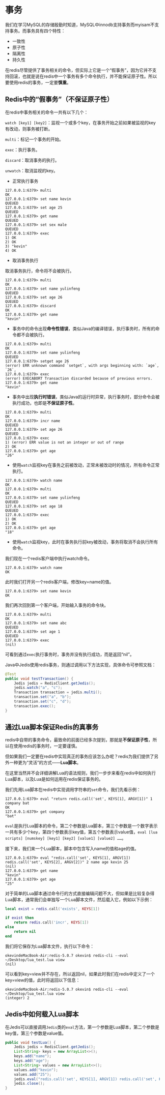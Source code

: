# 事务

我们在学习MySQL的存储殷勤时知道，MySQL中innodb支持事务而myisam不支持事务。而事务具有四个特性：

- 一致性
- 原子性
- 隔离性
- 持久性

在redis尽管提供了事务相关的命令，但实际上它是一个“假事务”，因为它并不支持回滚，也就是说在redis中一个事务有多个命令执行，并不能保证原子性。所以要使用redis的事务，一定要**慎重**。

## Redis中的“假事务”（不保证原子性）

在redis中事务相关的命令一共有以下几个：

```watch [key1] [key2]```：监视一个或多个key，在事务开始之前如果被监视的key有改动，则事务被打断。

```multi```：标记一个事务的开始。

```exec```：执行事务。

```discard```：取消事务的执行。

```unwatch```：取消监视的key。

- 正常执行事务

```
127.0.0.1:6379> multi
OK
127.0.0.1:6379> set name kevin
QUEUED
127.0.0.1:6379> set age 25
QUEUED
127.0.0.1:6379> get name
QUEUED
127.0.0.1:6379> set sex male
QUEUED
127.0.0.1:6379> exec
1) OK
2) OK
3) "kevin"
4) OK
```

- 取消事务执行

取消事务执行，命令将不会被执行。

```
127.0.0.1:6379> multi
OK
127.0.0.1:6379> set name yulinfeng
QUEUED
127.0.0.1:6379> set age 26
QUEUED
127.0.0.1:6379> discard
OK
127.0.0.1:6379> get name
"kevin"
```

- 事务中的命令出现**命令性错误**，类似Java的编译错误，执行事务时，所有的命令都不会被执行。

```
127.0.0.1:6379> multi
OK
127.0.0.1:6379> set name yulinfeng
QUEUED
127.0.0.1:6379> setget age 26
(error) ERR unknown command `setget`, with args beginning with: `age`, `26`, 
127.0.0.1:6379> exec
(error) EXECABORT Transaction discarded because of previous errors.
127.0.0.1:6379> get name
"kevin"
```

- 事务中出现**执行时错误**，类似Java的运行时异常，执行事务时，部分命令会被执行成功，也即是**不保证原子性**。

```
127.0.0.1:6379> multi
OK
127.0.0.1:6379> incr name
QUEUED
127.0.0.1:6379> set age 26
QUEUED
127.0.0.1:6379> exec
1) (error) ERR value is not an integer or out of range
2) OK
127.0.0.1:6379> get age
"26"
```

- 使用```watch```监视key在事务之前被改动，正常未被改动时的情况，所有命令正常执行。

```
127.0.0.1:6379> watch name
OK
127.0.0.1:6379> multi
OK
127.0.0.1:6379> set name yulinfeng
QUEUED
127.0.0.1:6379> set age 18
QUEUED
127.0.0.1:6379> exec
1) OK
2) OK
127.0.0.1:6379> get age
"18"
```

- 使用```watch```监视key，此时在事务执行前key被改动，事务将取消不会执行所有命令。

我们现在一个redis客户端中执行watch命令。

```
127.0.0.1:6379> watch name
OK
```

此时我们打开另一个redis客户端，修改key=name的值。

```
127.0.0.1:6379> set name kevin
OK
```

我们再次回到第一个客户端，开始输入事务的命令块。

```
127.0.0.1:6379> multi
OK
127.0.0.1:6379> set name abc
QUEUED
127.0.0.1:6379> set age 1
QUEUED
127.0.0.1:6379> exec
(nil)
```

可看到通过```exec```执行事务时，事务并没有执行成功，而是返回“nil”。

Java中Jedis使用redis事务，则通过调用以下方法实现，具体命令可参照文档：

```java
@Test
public void testTransaction() {
    Jedis jedis = RedisClient.getJedis();
    jedis.watch("a", "c");
    Transaction transaction = jedis.multi();
    transaction.set("a", "b");
    transaction.set("c", "d");
    transaction.exec();
}
```

## 通过Lua脚本保证Redis的真事务

redis中自带的事务命令，最致命的前面已经多次提到，那就是**不保证原子性**，所以在使用redis的事务时，一定要谨慎。

但如果我们一定要在redis中实现真正的事务应该怎么办呢？redis为我们提供了另外一种更为“灵活”的方式——**Lua脚本**。

在这里当然并不会详细讲解Lua的语法规则，我们一步步来看在redis中如何执行Lua脚本，以及Lua是如何运用在redis保证事务的。

我们先用Lua脚本在redis中实现调用字符串的```set```命令，我们先看示例：

```
127.0.0.1:6379> eval "return redis.call('set', KEYS[1], ARGV[1])" 1 company bat
OK
127.0.0.1:6379> get company
"bat"
```

```eval```是执行Lua脚本的命令，第二个参数是Lua脚本，第三个参数是一个数字表示一共有多少个key，第四个参数表示key值，第五个参数表示value值，```eval [lua scripts] [numskey] [key1] [key2] [value1] [value2] ……```。

接下来，我们来一个Lua脚本，脚本中包含写入name的值和age的值。

```
127.0.0.1:6379> eval "redis.call('set', KEYS[1], ARGV[1]) redis.call('set', KEYS[2], ARGV[2])" 2 name age kevin 25
(nil)
127.0.0.1:6379> get name
"kevin"
127.0.0.1:6379> get age
"25"
```

对于简单的Lua脚本通过命令行的方式直接编辑问题不大，但如果是比较复杂得Lua脚本，通常我们会单独写一个Lua脚本文件，然后载入它，例如以下示例：

```lua
local exist = redis.call('exists', KEYS[1])

if exist then
    return redis.call('incr', KEYS[1])
else
    return nil
end
```

我们将它保存为Lua脚本文件，执行以下命令：

```
okevindeMacBook-Air:redis-5.0.7 okevin$ redis-cli --eval ~/Desktop/lua_test.lua view
(nil)
```

可以看到key=view并不存在，所以返回nil，如果此时我们在redis中定义了一个key=view的值，此时将返回以下信息：

```
okevindeMacBook-Air:redis-5.0.7 okevin$ redis-cli --eval ~/Desktop/lua_test.lua view
(integer) 2
```



## Jedis中如何载入Lua脚本

在Jedis可以直接调用```Jedis```类的```eval```方法，第一个参数是Lua脚本，第二个参数是key值，第三个参数是value值。

```java
public void testLua() {
    Jedis jedis = RedisClient.getJedis();
    List<String> keys = new ArrayList<>();
    keys.add("name");
    keys.add("age");
    List<String> values = new ArrayList<>();
    values.add("kevin");
    values.add("25");
    jedis.eval("redis.call('set', KEYS[1], ARGV[1]) redis.call('set', KEYS[2], ARGV[2])", keys, values);
    jedis.close();
}
```









